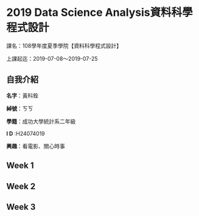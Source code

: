 # 2019 Data Science Analysis資料科學程式設計

課名：108學年度夏季學院【資料科學程式設計】

上課起迄：2019-07-08～2019-07-25

## 自我介紹

**名字**：黃科銓

**綽號**：ㄎㄎ

**學籍**：成功大學統計系二年級

**I D** :H24074019

**興趣**：看電影、關心時事



## Week 1

## Week 2

## Week 3





